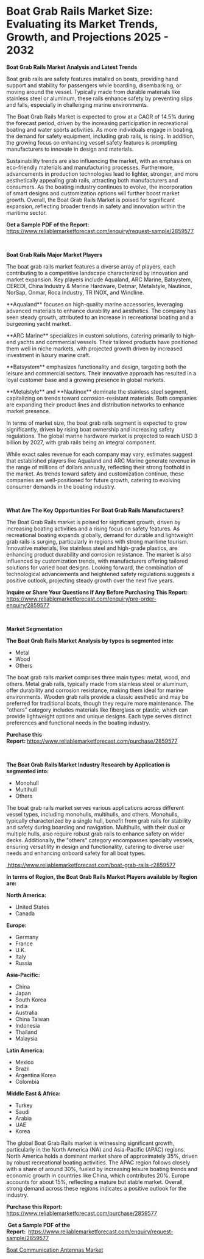 <p><h1>Boat Grab Rails Market Size: Evaluating its Market Trends, Growth, and Projections 2025 - 2032</h1></p><p><strong>Boat Grab Rails Market Analysis and Latest Trends</strong></p>
<p><p>Boat grab rails are safety features installed on boats, providing hand support and stability for passengers while boarding, disembarking, or moving around the vessel. Typically made from durable materials like stainless steel or aluminum, these rails enhance safety by preventing slips and falls, especially in challenging marine environments. </p><p>The Boat Grab Rails Market is expected to grow at a CAGR of 14.5% during the forecast period, driven by the increasing participation in recreational boating and water sports activities. As more individuals engage in boating, the demand for safety equipment, including grab rails, is rising. In addition, the growing focus on enhancing vessel safety features is prompting manufacturers to innovate in design and materials. </p><p>Sustainability trends are also influencing the market, with an emphasis on eco-friendly materials and manufacturing processes. Furthermore, advancements in production technologies lead to lighter, stronger, and more aesthetically appealing grab rails, attracting both manufacturers and consumers. As the boating industry continues to evolve, the incorporation of smart designs and customization options will further boost market growth. Overall, the Boat Grab Rails Market is poised for significant expansion, reflecting broader trends in safety and innovation within the maritime sector.</p></p>
<p><strong>Get a Sample PDF of the Report:&nbsp;</strong> <a href="https://www.reliablemarketforecast.com/enquiry/request-sample/2859577?utm_campaign=3022&utm_medium=2&utm_source=Github&utm_content=ia&utm_term=12032025&utm_id=boat-grab-rails">https://www.reliablemarketforecast.com/enquiry/request-sample/2859577</a></p>
<p>&nbsp;</p>
<p><strong>Boat Grab Rails Major Market Players</strong></p>
<p><p>The boat grab rails market features a diverse array of players, each contributing to a competitive landscape characterized by innovation and market expansion. Key players include Aqualand, ARC Marine, Batsystem, CEREDI, China Industry & Marine Hardware, Detmar, Metalstyle, Nautinox, NorSap, Onmar, Roca Industry, TR INOX, and Windline.</p><p>**Aqualand** focuses on high-quality marine accessories, leveraging advanced materials to enhance durability and aesthetics. The company has seen steady growth, attributed to an increase in recreational boating and a burgeoning yacht market. </p><p>**ARC Marine** specializes in custom solutions, catering primarily to high-end yachts and commercial vessels. Their tailored products have positioned them well in niche markets, with projected growth driven by increased investment in luxury marine craft.</p><p>**Batsystem** emphasizes functionality and design, targeting both the leisure and commercial sectors. Their innovative approach has resulted in a loyal customer base and a growing presence in global markets. </p><p>**Metalstyle** and **Nautinox** dominate the stainless steel segment, capitalizing on trends toward corrosion-resistant materials. Both companies are expanding their product lines and distribution networks to enhance market presence.</p><p>In terms of market size, the boat grab rails segment is expected to grow significantly, driven by rising boat ownership and increasing safety regulations. The global marine hardware market is projected to reach USD 3 billion by 2027, with grab rails being an integral component. </p><p>While exact sales revenue for each company may vary, estimates suggest that established players like Aqualand and ARC Marine generate revenue in the range of millions of dollars annually, reflecting their strong foothold in the market. As trends toward safety and customization continue, these companies are well-positioned for future growth, catering to evolving consumer demands in the boating industry.</p></p>
<p>&nbsp;</p>
<p><strong>What Are The Key Opportunities For Boat Grab Rails Manufacturers?</strong></p>
<p><p>The Boat Grab Rails market is poised for significant growth, driven by increasing boating activities and a rising focus on safety features. As recreational boating expands globally, demand for durable and lightweight grab rails is surging, particularly in regions with strong maritime tourism. Innovative materials, like stainless steel and high-grade plastics, are enhancing product durability and corrosion resistance. The market is also influenced by customization trends, with manufacturers offering tailored solutions for varied boat designs. Looking forward, the combination of technological advancements and heightened safety regulations suggests a positive outlook, projecting steady growth over the next five years.</p></p>
<p><strong>Inquire or Share Your Questions If Any Before Purchasing This Report:</strong> <a href="https://www.reliablemarketforecast.com/enquiry/pre-order-enquiry/2859577?utm_campaign=3022&utm_medium=2&utm_source=Github&utm_content=ia&utm_term=12032025&utm_id=boat-grab-rails">https://www.reliablemarketforecast.com/enquiry/pre-order-enquiry/2859577</a></p>
<p>&nbsp;</p>
<p><strong>Market Segmentation</strong></p>
<p><strong>The Boat Grab Rails Market Analysis by types is segmented into:</strong></p>
<p><ul><li>Metal</li><li>Wood</li><li>Others</li></ul></p>
<p><p>The boat grab rails market comprises three main types: metal, wood, and others. Metal grab rails, typically made from stainless steel or aluminum, offer durability and corrosion resistance, making them ideal for marine environments. Wooden grab rails provide a classic aesthetic and may be preferred for traditional boats, though they require more maintenance. The "others" category includes materials like fiberglass or plastic, which can provide lightweight options and unique designs. Each type serves distinct preferences and functional needs in the boating industry.</p></p>
<p><strong>Purchase this Report:&nbsp;</strong><a href="https://www.reliablemarketforecast.com/purchase/2859577?utm_campaign=3022&utm_medium=2&utm_source=Github&utm_content=ia&utm_term=12032025&utm_id=boat-grab-rails">https://www.reliablemarketforecast.com/purchase/2859577</a></p>
<p>&nbsp;</p>
<p><strong>The Boat Grab Rails Market Industry Research by Application is segmented into:</strong></p>
<p><ul><li>Monohull</li><li>Multihull</li><li>Others</li></ul></p>
<p><p>The boat grab rails market serves various applications across different vessel types, including monohulls, multihulls, and others. Monohulls, typically characterized by a single hull, benefit from grab rails for stability and safety during boarding and navigation. Multihulls, with their dual or multiple hulls, also require robust grab rails to enhance safety on wider decks. Additionally, the "others" category encompasses specialty vessels, ensuring versatility in design and functionality, catering to diverse user needs and enhancing onboard safety for all boat types.</p></p>
<p><a href="https://www.reliablemarketforecast.com/boat-grab-rails-r2859577?utm_campaign=3022&utm_medium=2&utm_source=Github&utm_content=ia&utm_term=12032025&utm_id=boat-grab-rails">&nbsp;https://www.reliablemarketforecast.com/boat-grab-rails-r2859577</a></p>
<p><strong>In terms of Region, the Boat Grab Rails Market Players available by Region are:</strong></p>
<p>
    <p> <strong> North America: </strong>
        <ul>
            <li>United States</li>
            <li>Canada</li>
        </ul>
        </p> 
    <p> <strong> Europe: </strong>
        <ul>
            <li>Germany</li>
            <li>France</li>
            <li>U.K.</li>
            <li>Italy</li>
            <li>Russia</li>
        </ul>
        </p> 
    <p> <strong> Asia-Pacific: </strong>
        <ul>
            <li>China</li>
            <li>Japan</li>
            <li>South Korea</li>
            <li>India</li>
            <li>Australia</li>
            <li>China Taiwan</li>
            <li>Indonesia</li>
            <li>Thailand</li>
            <li>Malaysia</li>
        </ul>
        </p> 
    <p> <strong> Latin America: </strong>
        <ul>
            <li>Mexico</li>
            <li>Brazil</li>
            <li>Argentina Korea</li>
            <li>Colombia</li>
        </ul>
        </p> 
    <p> <strong> Middle East & Africa: </strong>
        <ul>
            <li>Turkey</li>
            <li>Saudi</li>
            <li>Arabia</li>
            <li>UAE</li>
            <li>Korea</li>
        </ul>
    </p>
    </p>
<p><p>The global Boat Grab Rails market is witnessing significant growth, particularly in the North America (NA) and Asia-Pacific (APAC) regions. North America holds a dominant market share of approximately 35%, driven by robust recreational boating activities. The APAC region follows closely with a share of around 30%, fueled by increasing leisure boating trends and economic growth in countries like China, which contributes 20%. Europe accounts for about 15%, reflecting a mature but stable market. Overall, strong demand across these regions indicates a positive outlook for the industry.</p></p>
<p><strong>Purchase this Report: </strong><a href="https://www.reliablemarketforecast.com/purchase/2859577?utm_campaign=3022&utm_medium=2&utm_source=Github&utm_content=ia&utm_term=12032025&utm_id=boat-grab-rails">https://www.reliablemarketforecast.com/purchase/2859577</a></p>
<p>&nbsp;<strong>Get a Sample PDF of the Report:&nbsp;&nbsp;</strong><a href="https://www.reliablemarketforecast.com/enquiry/request-sample/2859577?utm_campaign=3022&utm_medium=2&utm_source=Github&utm_content=ia&utm_term=12032025&utm_id=boat-grab-rails">https://www.reliablemarketforecast.com/enquiry/request-sample/2859577</a></p>
<p><strong></strong></p>
<p><p><a href="https://github.com/organophelia8282/Market-Research-Report-List-1/blob/main/boat-communication-antennas-market.md?utm_campaign=3022&utm_medium=2&utm_source=Github&utm_content=ia&utm_term=12032025&utm_id=boat-grab-rails">Boat Communication Antennas Market</a></p></p>